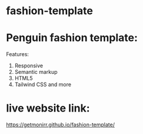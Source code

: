 # fashion-template
# Penguin fashion template:
Features:
1. Responsive
2. Semantic markup
3. HTML5
4. Tailwind CSS
and more
# live website link:
https://getmonirr.github.io/fashion-template/
